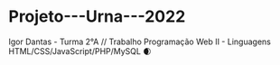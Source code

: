 # Projeto---Urna---2022
 Igor Dantas - Turma 2°A // Trabalho Programação Web II - Linguagens HTML/CSS/JavaScript/PHP/MySQL
 :waxing_crescent_moon:	
